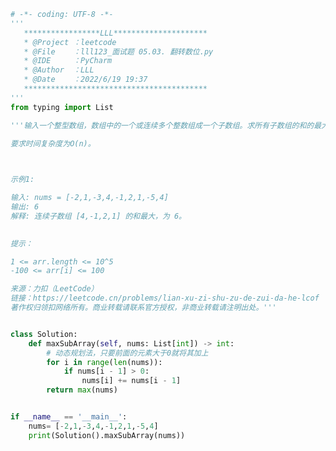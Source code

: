 
<BlogInfo id="1233" title="17.最大子数组合" author="白日梦想猿" pv=0 read_times=0 pre_cost_time="0分51秒" category="leetcode" tag_list="['leetcode']" create_time="2022.01.27 14:17:39" update_time="2022.06.19 20:40:13" />

```python
# -*- coding: UTF-8 -*-
'''
   *****************LLL*********************
   * @Project ：leetcode                       
   * @File    ：lll123_面试题 05.03. 翻转数位.py                  
   * @IDE     ：PyCharm             
   * @Author  ：LLL                         
   * @Date    ：2022/6/19 19:37             
   *****************************************
'''
from typing import List

'''输入一个整型数组，数组中的一个或连续多个整数组成一个子数组。求所有子数组的和的最大值。

要求时间复杂度为O(n)。

 

示例1:

输入: nums = [-2,1,-3,4,-1,2,1,-5,4]
输出: 6
解释: 连续子数组 [4,-1,2,1] 的和最大，为 6。
 

提示：

1 <= arr.length <= 10^5
-100 <= arr[i] <= 100

来源：力扣（LeetCode）
链接：https://leetcode.cn/problems/lian-xu-zi-shu-zu-de-zui-da-he-lcof
著作权归领扣网络所有。商业转载请联系官方授权，非商业转载请注明出处。'''


class Solution:
    def maxSubArray(self, nums: List[int]) -> int:
        # 动态规划法，只要前面的元素大于0就将其加上
        for i in range(len(nums)):
            if nums[i - 1] > 0:
                nums[i] += nums[i - 1]
        return max(nums)


if __name__ == '__main__':
    nums= [-2,1,-3,4,-1,2,1,-5,4]
    print(Solution().maxSubArray(nums))

```
